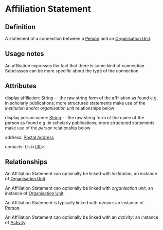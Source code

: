 # Affiliation Statement

## Definition

A statement of a connection between a [Person](../entities/Person.md) and an [Organisation Unit](../entities/Organisation_Unit.md).

## Usage notes

An affiliation expresses the fact that there is some kind of connection. 
Subclasses can be more specific about the type of the connection.

## Attributes

display affiliation: [String](../datatypes/String.md) -- the raw string form of the affiliation as found e.g. in scholarly publications; more structured statements make use of the *institution* and/or *organisation unit* relationships below

display person name: [String](../datatypes/String.md) -- the raw string form of the name of the person as found e.g. in scholarly publications; more structured statements make use of the *person* relationship below

address: [Postal Address](../datatypes/Postal_Address.md)

contacts: List<[URI](../datatypes/URI.md)>


## Relationships

An Affiliation Statement can optionally be linked with *institution*, an instance of [Organisation Unit](../entities/Organisation_Unit.md).

An Affiliation Statement can optionally be linked with *organisation unit*, an instance of [Organisation Unit](../entities/Organisation_Unit.md).

An Affiliation Statement is typically linked with *person*: an instance of [Person](../entities/Person.md).

An Affiliation Statement can optionally be linked with an *activity*: an instance of [Activity](../entities/Activity.md).
